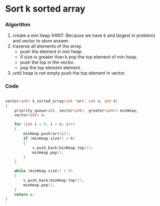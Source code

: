 # Sort k sorted array

### Algorithm

1. create a min heap (HINT: Because we have k and largest in problem) and vector to store answer.
2. traverse all elements of the array.
    - push the element in min heap.
    - if size is greater than k pop the top element of min heap.
    - push the top in the vector.
    - pop the top element element.
3. until heap is not empty push the top element in vector.

### Code

```cpp

vector<int> k_sorted_array(int *arr, int n, int k)
{
    priority_queue<int, vector<int>, greater<int>> minHeap;
    vector<int> v;

    for (int i = 0; i < n; i++)
    {
        minHeap.push(arr[i]);
        if (minHeap.size() > k)
        {
            v.push_back(minHeap.top());
            minHeap.pop();
        }
    }

    while (minHeap.size() > 0)
    {
        v.push_back(minHeap.top());
        minHeap.pop();
    }
    return v;
}
```
